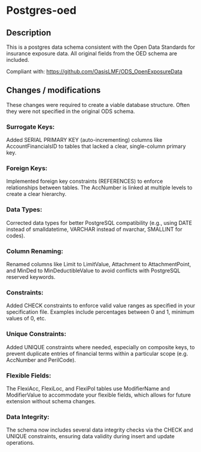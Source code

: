 # Postgres-oed

## Description
This is a postgres data schema consistent with the Open Data Standards for insurance exposure data.
All original fields from the OED schema are included.

Compliant with: https://github.com/OasisLMF/ODS_OpenExposureData

## Changes / modifications
These changes were required to create a viable database structure. Often they were not specified in the original ODS schema.

### Surrogate Keys: 
Added SERIAL PRIMARY KEY (auto-incrementing) columns like AccountFinancialsID to tables that lacked a clear, single-column primary key.

### Foreign Keys: 
Implemented foreign key constraints (REFERENCES) to enforce relationships between tables. The AccNumber is linked at multiple levels to create a clear hierarchy.

### Data Types: 
Corrected data types for better PostgreSQL compatibility (e.g., using DATE instead of smalldatetime, VARCHAR instead of nvarchar, SMALLINT for codes).

### Column Renaming: 
Renamed columns like Limit to LimitValue, Attachment to AttachmentPoint, and MinDed to MinDeductibleValue to avoid conflicts with PostgreSQL reserved keywords.

### Constraints: 
Added CHECK constraints to enforce valid value ranges as specified in your specification file. Examples include percentages between 0 and 1, minimum values of 0, etc.

### Unique Constraints: 
Added UNIQUE constraints where needed, especially on composite keys, to prevent duplicate entries of financial terms within a particular scope (e.g. AccNumber and PerilCode).

### Flexible Fields: 
The FlexiAcc, FlexiLoc, and FlexiPol tables use ModifierName and ModifierValue to accommodate your flexible fields, which allows for future extension without schema changes.

### Data Integrity: 
The schema now includes several data integrity checks via the CHECK and UNIQUE constraints, ensuring data validity during insert and update operations.

